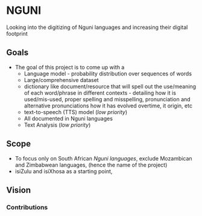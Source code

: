# NGUNI
Looking into the digitizing of Nguni languages and increasing their digital footprint

## Goals

* The goal of this project is to come up with a 
  - Language model -  probability distribution over sequences of words
  - Large/comprehensive dataset
  - dictionary like document/resource that will spell out the use/meaning of each word/phrase in different contexts - detailing how it is used/mis-used, proper spelling and misspelling, pronunciation and alternative pronunciations how it has evolved overtime, it origin, etc
  -  text-to-speech (TTS) model (*low priority*)
  - All documented in Nguni languages
  - Text Analysis (*low priority*)


## Scope
 - To focus only on South African _Nguni languages_, exclude Mozambican and Zimbabwean languages, (hence the name of the project)
 - isiZulu and isiXhosa as a starting point,

 ## Vision

 

 ### Contributions